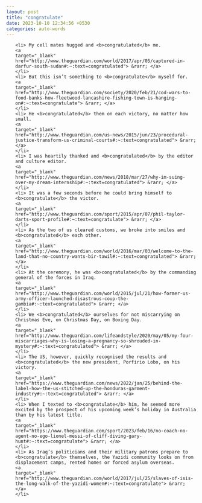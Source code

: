 ```yaml
---
layout: post
title: "congratulate"
date: 2023-10-10 12:34:56 +0530
categories: auto-words
---
```

<ol>

    <li> My cell mates hugged and <b>congratulated</b> me.
    <a 
    target="_blank" 
    href="http://www.theguardian.com/world/2017/apr/05/captured-in-darfur-south-sudan#:~:text=congratulated"> &rarr; </a>
    </li>
    <li> But this isn’t something to <b>congratulate</b> myself for.
    <a 
    target="_blank" 
    href="http://www.theguardian.com/society/2020/feb/21/cod-wars-to-food-banks-how-fleetwood-lancashire-fishing-town-is-hanging-on#:~:text=congratulate"> &rarr; </a>
    </li>
    <li> He <b>congratulated</b> them on each victory, no matter how small.
    <a 
    target="_blank" 
    href="http://www.theguardian.com/us-news/2015/jun/23/procedural-justice-transform-us-criminal-courts#:~:text=congratulated"> &rarr; </a>
    </li>
    <li> I was heartily thanked and <b>congratulated</b> by the editor and culture editor.
    <a 
    target="_blank" 
    href="http://www.theguardian.com/news/2018/mar/27/why-im-suing-over-my-dream-internship#:~:text=congratulated"> &rarr; </a>
    </li>
    <li> It was a few seconds before he could bring himself to <b>congratulate</b> the victor.
    <a 
    target="_blank" 
    href="http://www.theguardian.com/sport/2015/apr/07/phil-taylor-darts-sport-profile#:~:text=congratulate"> &rarr; </a>
    </li>
    <li> As the two of us cleared customs, we broke into smiles and <b>congratulated</b> each other.
    <a 
    target="_blank" 
    href="http://www.theguardian.com/world/2016/mar/03/welcome-to-the-land-that-no-country-wants-bir-tawil#:~:text=congratulated"> &rarr; </a>
    </li>
    <li> At the ceremony, he was <b>congratulated</b> by the commanding general of the forces in Iraq.
    <a 
    target="_blank" 
    href="http://www.theguardian.com/world/2015/jul/21/how-former-us-army-officer-launched-disastrous-coup-the-gambia#:~:text=congratulated"> &rarr; </a>
    </li>
    <li> We <b>congratulated</b> ourselves for not miscarrying on Christmas Eve, on Christmas Day, on Boxing Day.
    <a 
    target="_blank" 
    href="http://www.theguardian.com/lifeandstyle/2020/may/05/my-four-miscarriages-why-is-losing-a-pregnancy-so-shrouded-in-mystery#:~:text=congratulated"> &rarr; </a>
    </li>
    <li> The US, however, quickly recognised the results and <b>congratulated</b> the new president, Porfirio Lobo, on his victory.
    <a 
    target="_blank" 
    href="https://www.theguardian.com/news/2022/jan/25/behind-the-label-how-the-us-stitched-up-the-honduras-garment-industry#:~:text=congratulated"> &rarr; </a>
    </li>
    <li> When I texted to <b>congratulate</b> him, he seemed more excited by the prospect of his upcoming week’s holiday in Australia than by his latest title.
    <a 
    target="_blank" 
    href="https://www.theguardian.com/sport/2023/feb/16/no-coach-no-agent-no-ego-lionel-messi-of-cliff-diving-gary-hunt#:~:text=congratulate"> &rarr; </a>
    </li>
    <li> As Iraq’s politicians and their military patrons prepare to <b>congratulate</b> themselves, the Yazidi community looks on from displacement camps, rented homes or forced asylum overseas.
    <a 
    target="_blank" 
    href="http://www.theguardian.com/world/2017/jul/25/slaves-of-isis-the-long-walk-of-the-yazidi-women#:~:text=congratulate"> &rarr; </a>
    </li>